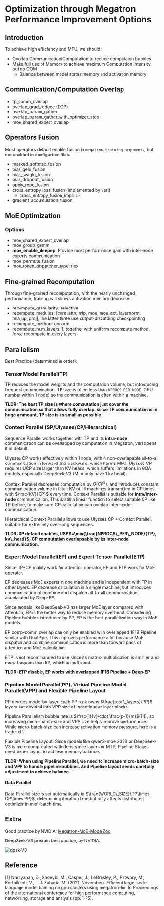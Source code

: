 # Optimization through Megatron Performance Improvement Options

## Introduction

To achieve high efficiency and MFU, we should:

- Overlap Communication/Computation to reduce computaion bubbles
- Make full use of Memory to achieve maximum Computation Intensity, but no OOM
    - Balance between model states memory and activation memory

## Communication/Computation Overlap

- tp_comm_overlap
- overlap_grad_reduce (DDP)
- overlap_param_gather
- overlap_param_gather_with_optimizer_step
- moe_shared_expert_overlap

## Operators Fusion

Most operators default enable fusion in `megatron.training.arguments`, but not enabled in configurtion files.

- masked_softmax_fusion
- bias_gelu_fusion
- bias_swiglu_fusion
- bias_dropout_fusion
- apply_rope_fusion
- cross_entropy_loss_fusion (implemented by verl)
    - cross_entropy_fusion_impl: `te`
- gradient_accumulation_fusion

## MoE Optimization

### Options

- moe_shared_expert_overlap
- moe_group_gemm
- **moe_enable_deepep**: Provide most performance gain with inter-node experts communication
- moe_permute_fusion
- moe_token_dispatcher_type: flex

## Fine-grained Recomputation

Through fine-grained recomputation, with the nearly unchanged performance, training will shows activation memory decrease.

- recompute_granularity: selective
- recompute_modules: [core_attn, mlp, moe, moe_act, layernorm, mla_up_proj], the latter three use output-discatding checkpointing
- recompute_method: uniform
- recompute_num_layers: 1, together with uniform recompute method, force recompute in every layers

## Parallelism

Best Practice (determined in order):

### Tensor Model Parallel(TP)

TP reduces the model weights and the computation volume, but introducing frequent communication. TP size is often less than `NPROCS_PER_NODE` (GPU number within 1 node) so the communication is often within a machine.

**TLDR: The best TP size is where computation just cover the communication so that allows fully overlap. since TP communication is in huge ammount, TP size is as small as possible.**

### Context Parallel (SP/Ulysses/CP/Hierarchical)

Sequence Parallel works together with TP and its **intra-node** communication can be overlapped by computation in Megatron, verl opens it in default.

Ulysses CP works effectively within 1 node, with 4 non-overlapable all-to-all communication in forward and backward, which harms MFU. Ulysses CP requires UCP size larger than KV heads, which suffers limitations in GQA models, especially DeepSeek-V3 (MLA only have 1 kv head).

Context Parallel decreases computation by $O(CP^2)$, and introduces constant communication volume in total: KV of all machines transmitted in CP times, with $\frac{KV}{CP}$ every time. Context Parallel is suitable for **intra/inter-node** communication. This is still a linear function to select suitable CP like TP before, to make sure CP calculation can overlap inter-node communication.

Hierarchical Context Parallel allows to use Ulysses CP + Context Parallel, suitable for extremely over-long sequences.

**TLDR: SP default enables, USP$=\min{\frac{NPROCS\_PER\_NODE}{TP}, kv\_head}$, CP computation overlappable by its inter-node communication.**

### Expert Model Parallel(EP) and Expert Tensor Parallel(ETP)

Since TP+CP mainly work for attention operator, EP and ETP work for MoE operator.

EP decreases MoE experts in one machine and is independent with TP in other layers. EP decrease calculation in a single machine, but introduces communication of combine and dispatch all-to-all communication, accelarated by Deep-EP.

Since models like DeepSeek-V3 has larger MoE layer compared with Attention, EP is the better way to reduce memory overhead. Considering Pipeline bubbles introduced by PP, EP is the best parallelization way in MoE models.

EP comp-comm overlap can only be enabled with overlapped 1F1B Pipeline, similar with DualPipe. This improves performance a lot because MoE dispatch and combine communication is more than forward pass of attention and MoE calculation.

ETP is not recommanded to use since its matrix-multiplication is smaller and more frequent than EP, which is inefficient.

**TLDR: ETP disable, EP works with overlapped 1F1B Pipeline + Deep-EP**

### Pipeline Model Parallel(PP), Virtual Pipeline Model Parallel(VPP) and Flexible Pipeline Layout

PP devides model by layer. Each PP rank owns $\frac{total\_layers}{PP}$ layers but devided into VPP size of incontinuous layer blocks.

Pipeline Parallelism bubble rate is $\frac{1}{v}\cdot \frac{p-1}{m}$([1]), so increasing micro-batch-size and VPP size helps improve performance. While micro-batch-size can increase activation memory pressure, here is a trade-off.

Flexible Pipeline Layout: Since models like qwen3-moe 235B or DeepSeek-V3 is more complicated with dense/moe layers or MTP, Pipeline Stages need better layout to achieve memory balance.

**TLDR: When using Pipeline Parallel, we need to increase micro-batch-size and VPP to handle pipeline bubbles. And Pipeline layout needs carefully adjustment to achieve balance**

#### Data Parallel

Data Parallel size is set automatically to $\frac{WORLD\_SIZE}{TP\times CP\times PP}$, determining iteration time but only affects distributed optimizer in mini-batch time.

## Extra

Good practice by NVIDIA: [Megatron-MoE-ModelZoo](https://github.com/yanring/Megatron-MoE-ModelZoo)

DeepSeek-V3 pretrain best pactice, by NVIDIA:

![dpsk-V3](./images/dpsk-V3-best-practice.png)

## Reference

[1] Narayanan, D., Shoeybi, M., Casper, J., LeGresley, P., Patwary, M., Korthikanti, V., ... & Zaharia, M. (2021, November). Efficient large-scale language model training on gpu clusters using megatron-lm. In Proceedings of the international conference for high performance computing, networking, storage and analysis (pp. 1-15).